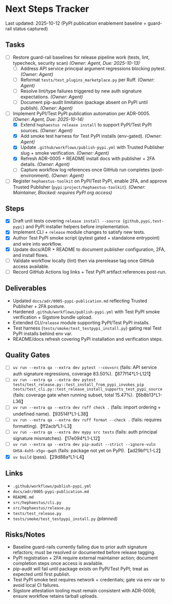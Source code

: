 # Next Steps Tracker

Last updated: 2025-10-12 (PyPI publication enablement baseline + guard-rail status captured)

## Tasks

- [ ] Restore guard-rail baselines for release pipeline work (tests, lint, typecheck, security scan) _(Owner: Agent, Due: 2025-10-13)_
  - [ ] Address API service principal argument regressions blocking pytest. _(Owner: Agent)_
  - [ ] Reformat `tests/test_plugins_marketplace.py` per Ruff. _(Owner: Agent)_
  - [ ] Resolve lint/type failures triggered by new auth signature expectations. _(Owner: Agent)_
  - [ ] Document pip-audit limitation (package absent on PyPI until publish). _(Owner: Agent)_
- [ ] Implement PyPI/Test PyPI publication automation per ADR-0005. _(Owner: Agent, Due: 2025-10-14)_
  - [x] Extend `hephaestus release install` to support PyPI/Test PyPI sources. _(Owner: Agent)_
  - [x] Add smoke test harness for Test PyPI installs (env-gated). _(Owner: Agent)_
  - [x] Update `.github/workflows/publish-pypi.yml` with Trusted Publisher slug + smoke verification. _(Owner: Agent)_
  - [x] Refresh ADR-0005 + README install docs with publisher + 2FA details. _(Owner: Agent)_
  - [ ] Capture workflow log references once GitHub run completes (post-environment). _(Owner: Agent)_
- [ ] Register `hephaestus-toolkit` on PyPI/Test PyPI, enable 2FA, and approve Trusted Publisher (`pypi:project/hephaestus-toolkit`). _(Owner: Maintainer, Blocked: requires PyPI org access)_

## Steps

- [x] Draft unit tests covering `release install --source {github,pypi,test-pypi}` and PyPI installer helpers before implementation.
- [x] Implement CLI + `release` module changes to satisfy new tests.
- [x] Author Test PyPI smoke script (pytest gated + standalone entrypoint) and wire into workflow.
- [x] Update docs/ADR + README to document publisher configuration, 2FA, and install flows.
- [ ] Validate workflow locally (lint) then via prerelease tag once GitHub access available.
- [ ] Record GitHub Actions log links + Test PyPI artifact references post-run.

## Deliverables

- Updated `docs/adr/0005-pypi-publication.md` reflecting Trusted Publisher + 2FA posture.
- Hardened `.github/workflows/publish-pypi.yml` with Test PyPI smoke verification + Sigstore bundle upload.
- Extended CLI/`release` module supporting PyPI/Test PyPI installs.
- Test harness (`tests/smoke/test_testpypi_install.py`) gating real Test PyPI installs behind env var.
- README/docs refresh covering PyPI installation and verification steps.

## Quality Gates

- [ ] `uv run --extra qa --extra dev pytest --cov=src` (fails: API service auth signature regressions, coverage 83.50%).【877f14†L1-L121】
- [ ] `uv run --extra qa --extra dev pytest tests/test_release.py::test_install_from_pypi_invokes_pip tests/test_cli.py::test_release_install_supports_test_pypi_source` (fails: coverage gate when running subset, total 15.47%).【6b8b13†L1-L36】
- [ ] `uv run --extra qa --extra dev ruff check .` (fails: import ordering + undefined name).【93514f†L1-L38】
- [ ] `uv run --extra qa --extra dev ruff format --check .` (fails: requires formatting).【ff2acb†L1-L3】
- [ ] `uv run --extra qa --extra dev mypy src tests` (fails: auth principal signature mismatches).【17e094†L1-L12】
- [ ] `uv run --extra qa --extra dev pip-audit --strict --ignore-vuln GHSA-4xh5-x5gv-qwph` (fails: package not yet on PyPI).【ad29bf†L1-L2】
- [x] `uv build` (pass).【29d88a†L1-L4】

## Links

- `.github/workflows/publish-pypi.yml`
- `docs/adr/0005-pypi-publication.md`
- `README.md`
- `src/hephaestus/cli.py`
- `src/hephaestus/release.py`
- `tests/test_release.py`
- `tests/smoke/test_testpypi_install.py` _(planned)_

## Risks/Notes

- Baseline guard-rails currently failing due to prior auth signature refactors; must be resolved or documented before release tagging.
- PyPI registration + 2FA require external maintainer action; document completion steps once access is available.
- pip-audit will fail until package exists on PyPI/Test PyPI; treat as expected until first publish.
- Test PyPI smoke test requires network + credentials; gate via env var to avoid local CI failures.
- Sigstore attestation tooling must remain consistent with ADR-0006; ensure workflow retains tarball uploads.
